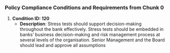 ### Policy Compliance Conditions and Requirements from Chunk 0

1. **Condition ID: 120**
   - **Description**: Stress tests should support decision-making throughout the bank effectively. Stress tests should be embedded in banks’ business decision-making and risk management process at several levels of the organisation. Senior Management and the Board should lead and approve all assumptions